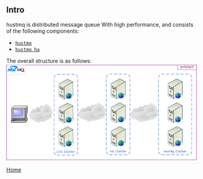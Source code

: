 Intro
--

hustmq is distributed message queue With high performance, and consists of the following components:

* [`hustmq`](hustmq.md)
* [`hustmq ha`](ha.md)

The overall structure is as follows:
![architect](../../res/architect.png)

[Home](../index.md)